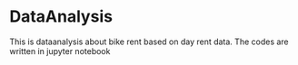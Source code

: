# DataAnalysis
This is dataanalysis about bike rent based on day rent data. The codes are written in jupyter notebook
